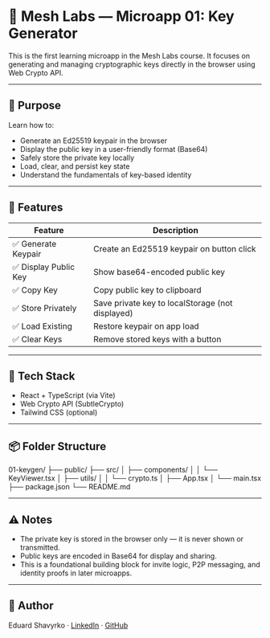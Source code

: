 # 🔑 Mesh Labs — Microapp 01: Key Generator

This is the first learning microapp in the Mesh Labs course. It focuses on generating and managing cryptographic keys directly in the browser using Web Crypto API.

---

## 🎯 Purpose

Learn how to:

- Generate an Ed25519 keypair in the browser
- Display the public key in a user-friendly format (Base64)
- Safely store the private key locally
- Load, clear, and persist key state
- Understand the fundamentals of key-based identity

---

## 🚀 Features

| Feature               | Description                                      |
| --------------------- | ------------------------------------------------ |
| ✅ Generate Keypair   | Create an Ed25519 keypair on button click        |
| ✅ Display Public Key | Show base64-encoded public key                   |
| ✅ Copy Key           | Copy public key to clipboard                     |
| ✅ Store Privately    | Save private key to localStorage (not displayed) |
| ✅ Load Existing      | Restore keypair on app load                      |
| ✅ Clear Keys         | Remove stored keys with a button                 |

---

## 🧱 Tech Stack

- React + TypeScript (via Vite)
- Web Crypto API (SubtleCrypto)
- Tailwind CSS (optional)

---

## 📦 Folder Structure

01-keygen/
├── public/
├── src/
│ ├── components/
│ │ └── KeyViewer.tsx
│ ├── utils/
│ │ └── crypto.ts
│ ├── App.tsx
│ └── main.tsx
├── package.json
└── README.md

---

## ⚠️ Notes

- The private key is stored in the browser only — it is never shown or transmitted.
- Public keys are encoded in Base64 for display and sharing.
- This is a foundational building block for invite logic, P2P messaging, and identity proofs in later microapps.

---

## 👤 Author

Eduard Shavyrko · [LinkedIn](https://www.linkedin.com/in/edshav) · [GitHub](https://github.com/edshav)
